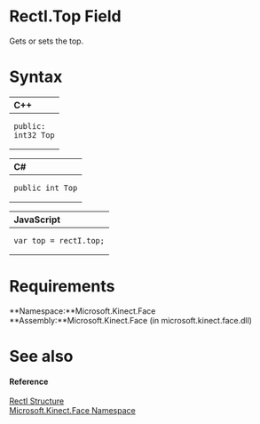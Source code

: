 RectI.Top Field  
===============  

Gets or sets the top. <span id="syntaxSection"></span>

Syntax  
======  

<table>
<colgroup>
<col width="100%" />
</colgroup>
<thead>
<tr class="header">
<th align="left">C++</th>
</tr>
</thead>
<tbody>
<tr class="odd">
<td align="left"><pre><code>public:  
int32 Top</code></pre></td>
</tr>
</tbody>
</table>

<table>
<colgroup>
<col width="100%" />
</colgroup>
<thead>
<tr class="header">
<th align="left">C#</th>
</tr>
</thead>
<tbody>
<tr class="odd">
<td align="left"><pre><code>public int Top</code></pre></td>
</tr>
</tbody>
</table>

<table>
<colgroup>
<col width="100%" />
</colgroup>
<thead>
<tr class="header">
<th align="left">JavaScript</th>
</tr>
</thead>
<tbody>
<tr class="odd">
<td align="left"><pre><code>var top = rectI.top;</code></pre></td>
</tr>
</tbody>
</table>

<span id="requirements"></span>

Requirements  
============  

**Namespace:**Microsoft.Kinect.Face  
**Assembly:**Microsoft.Kinect.Face (in microsoft.kinect.face.dll)  

<span id="ID4EX"></span>

See also  
========  

<span id="ID4EZ"></span>
#### Reference  

[RectI Structure](../../RectI_Structure.md)  
 [Microsoft.Kinect.Face Namespace](../../../Kinect.Face.md)  



<!--Please do not edit the data in the comment block below.-->
<!--
TOCTitle : Top Field
RLTitle : RectI.Top Field
KeywordK : Top field
KeywordK : RectI.Top field
KeywordF : Microsoft.Kinect.Face.RectI.Top
KeywordF : RectI.Top
KeywordF : Top
KeywordF : Microsoft.Kinect.Face.RectI.Top
KeywordA : F:Microsoft.Kinect.Face.RectI.Top
AssetID : F:Microsoft.Kinect.Face.RectI.Top
Locale : en-us
CommunityContent : 1
APIType : Managed
APILocation : microsoft.kinect.face.dll
APIName : Microsoft.Kinect.Face.RectI.Top
TargetOS : Windows
TopicType : kbSyntax
DevLang : VB
DevLang : CSharp
DevLang : JavaScript
DevLang : C++
DocSet : K4Wv2
ProjType : K4Wv2Proj
Technology : Kinect for Windows
Product : Kinect for Windows SDK v2
productversion : 20
-->
